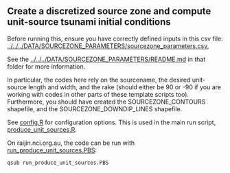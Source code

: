 Create a discretized source zone and compute unit-source tsunami initial conditions
-----------------------------------------------------------------------------------

Before running this, ensure you have correctly defined inputs in this csv file:
[../../../DATA/SOURCEZONE_PARAMETERS/sourcezone_parameters.csv](../../../DATA/SOURCEZONE_PARAMETERS/sourcezone_parameters.csv),

See the [../../../DATA/SOURCEZONE_PARAMETERS/README.md](README) in that folder for more information.

In particular, the codes here rely on the sourcename, the desired unit-source
length and width, and the rake (should either be 90 or -90 if you are working with
codes in other parts of these template scripts too). Furthermore, you should
have created the SOURCEZONE_CONTOURS shapefile, and the
SOURCEZONE_DOWNDIP_LINES shapefile.

See [config.R](config.R) for configuration options. This is used in the main
run script, [produce_unit_sources.R](produce_unit_sources.R). 

On raijin.nci.org.au, the code can be run with
[run_produce_unit_sources.PBS](run_produce_unit_sources.PBS):

    qsub run_produce_unit_sources.PBS
